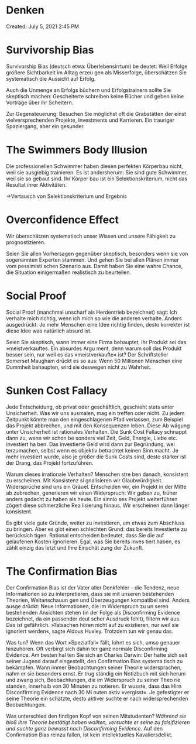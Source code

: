 # Denken

Created: July 5, 2021 2:45 PM

# Survivorship Bias

Survivorship Bias (deutsch etwa: Überlebensirrtum) be deutet: Weil Erfolge größere Sichtbarkeit im Alltag erzeu gen als Misserfolge, überschätzen Sie systematisch die Aussicht auf Erfolg.

Auch die Unmenge an Erfolgs büchern und Erfolgstrainern sollte Sie skeptisch machen: Gescheiterte schreiben keine Bücher und geben keine Vorträge über ihr Scheitern.

Zur Gegensteuerung: Besuchen Sie möglichst oft die Grabstätten der einst vielversprechenden Projekte, Investments und Karrieren. Ein trauriger Spaziergang, aber ein gesunder.

# The Swimmers Body Illusion

Die professionellen Schwimmer haben diesen perfekten Körperbau nicht, weil sie ausgiebig trainieren. Es ist andersherum: Sie sind gute Schwimmer, weil sie so gebaut sind. Ihr Körper bau ist ein Selektionskriterium, nicht das Resultat ihrer Aktivitäten.

→Vertausch von Selektionskriterium und Ergebnis

# Overconfidence Effect

Wir überschätzen systematisch unser Wissen und unsere Fähigkeit zu prognostizieren.

Seien Sie allen Vorhersagen gegenüber skeptisch, besonders wenn sie von sogenannten Experten stammen. Und gehen Sie bei allen Plänen immer vom pessimisti schen Szenario aus. Damit haben Sie eine wahre Chance, die Situation einigermaßen realistisch zu beurteilen.

# Social Proof

Social Proof (manchmal unscharf als Herdentrieb bezeichnet) sagt: Ich verhalte mich richtig, wenn ich mich so wie die anderen verhalte. Anders ausgedrückt: Je mehr Menschen eine Idee richtig finden, desto korrekter ist diese Idee was natürlich absurd ist.

Seien Sie skeptisch, wann immer eine Firma behauptet, ihr Produkt sei das »meistverkauftes. Ein absurdes Argu ment, denn warum soll das Produkt besser sein, nur weil es das »meistverkaufte« ist? Der Schriftsteller Somerset Maugham drückt es so aus: Wenn 50 Millionen Menschen eine Dummheit behaupten, wird sie deswegen nicht zu Wahrheit.

# Sunken Cost Fallacy

Jede Entscheidung, ob privat oder geschäftlich, geschieht stets unter Unsicherheit. Was wir uns ausmalen, mag ein treffen oder nicht. Zu jedem Zeitpunkt könnte man den eingeschlagenen Pfad verlassen, zum Beispiel das Projekt abbrechen, und mit den Konsequenzen leben. Diese Ab wägung unter Unsicherheit ist rationales Verhalten. Die Sunk Cost Fallacy schnappt dann zu, wenn wir schon be sonders viel Zeit, Geld, Energie, Liebe etc. investiert ha ben. Das investierte Geld wird dann zur Begründung, wei terzumachen, selbst wenn es objektiv betrachtet keinen Sinn macht. Je mehr investiert wurde, also je größer die Sunk Costs sind, desto stärker ist der Drang, das Projekt fortzuführen.

Warum dieses irrationale Verhalten? Menschen stre ben danach, konsistent zu erscheinen. Mit Konsistenz si gnalisieren wir Glaubwürdigkeit. Widersprüche sind uns ein Gräuel. Entscheiden wir, ein Projekt in der Mitte ab zubrechen, generieren wir einen Widerspruch: Wir geben zu, früher anders gedacht zu haben als heute. Ein sinnlo ses Projekt weiterführen zögert diese schmerzliche Rea lisierung hinaus. Wir erscheinen dann länger konsistent.

Es gibt viele gute Gründe, weiter zu investieren, um etwas zum Abschluss zu bringen. Aber es gibt einen schlechten Grund: das bereits Investierte zu berücksich tigen. Rational entscheiden bedeutet, dass Sie die auf gelaufenen Kosten ignorieren. Egal, was Sie bereits inves tiert haben, es zählt einzig das letzt und Ihre Einschät zung der Zukunft.

# The Confirmation Bias

Der Confirmation Bias ist der Vater aller Denkfehler - die Tendenz, neue Informationen so zu interpretieren, dass sie mit unseren bestehenden Theorien, Weltanschauun gen und Überzeugungen kompatibel sind. Anders ausge drückt: Neue Informationen, die im Widerspruch zu un seren bestehenden Ansichten stehen (in der Folge als Disconfirming Evidence bezeichnet, da ein passender deut scher Ausdruck fehlt), filtern wir aus. Das ist gefährlich. »Tatsachen hören nicht auf zu existieren, nur weil sie ignoriert werden«, sagte Aldous Huxley. Trotzdem tun wir genau das.

Was tun? Wenn das Wort »Spezialfall« fällt, lohnt es sich, umso genauer hinzuhören. Oft verbirgt sich dahin ter ganz normale Disconfirming Evidence. Am besten hal ten Sie sich an Charles Darwin: Der hatte sich seit seiner Jugend darauf eingestellt, den Confirmation Bias systema tisch zu bekämpfen. Wann immer Beobachtungen seiner Theorie widersprachen, nahm er sie besonders ernst. Er trug ständig ein Notizbuch mit sich herum und zwang sich, Beobachtungen, die im Widerspruch zu seiner Theo rie standen, innerhalb von 30 Minuten zu notieren. Er wusste, dass das Hirn Disconfirming Evidence nach 30 Mi nuten aktiv »vergisst«. Je gefestigter er seine Theorie ein schätzte, desto aktiver suchte er nach widersprechenden Beobachtungen.

Was unterschied den findigen Kopf von seinen Mitstudenten? *Während sie bloß ihre Theorie bestätigt haben wollten, versuchte er seine zu falsifizieren und suchte ganz bewusst nach Disconfirming Evidence.* Auf den Confirmation Bias reinzu fallen, ist kein intellektuelles Kavaliersdelikt.